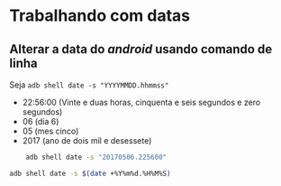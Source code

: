 # Trabalhando com datas

## Alterar a data do *android* usando comando de linha

Seja `adb shell date -s "YYYYMMDD.hhmmss"`


* 22:56:00  (Vinte e duas horas, cinquenta e seis segundos e zero segundos)
* 06  (dia 6)
* 05 (mes cinco)
* 2017 (ano de dois mil e desessete)

```sh
    adb shell date -s "20170506.225600"
```

```sh
adb shell date -s $(date +%Y%m%d.%H%M%S)
```

